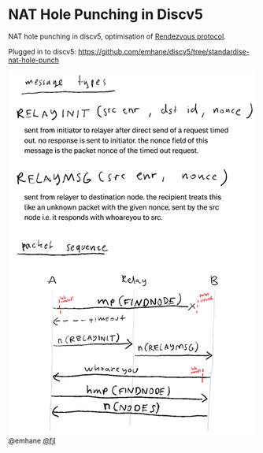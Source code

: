 # NAT Hole Punching in Discv5
NAT hole punching in discv5, optimisation of [Rendezvous protocol](https://github.com/ethereum/devp2p/issues/207).

Plugged in to discv5: https://github.com/emhane/discv5/tree/standardise-nat-hole-punch

![hole_punch_emhane_fjl](nat_hole_punch_sequence_diagram.png)
@emhane [@fjl](https://github.com/fjl)
